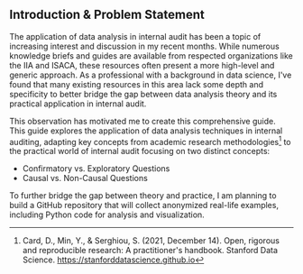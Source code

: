 ## Introduction & Problem Statement

The application of data analysis in internal audit has been a topic of increasing interest and discussion in my recent months. While numerous knowledge briefs and guides are available from respected organizations like the IIA and ISACA, these resources often present a more high-level and generic approach. As a professional with a background in data science, I've found that many existing resources in this area lack some depth and specificity to better bridge the gap between data analysis theory and its practical application in internal audit. 

This observation has motivated me to create this comprehensive guide. This guide explores the application of data analysis techniques in internal auditing, adapting key concepts from academic research methodologies[^1] to the practical world of internal audit focusing on two distinct concepts:

- Confirmatory vs. Exploratory Questions
- Causal vs. Non-Causal Questions

To further bridge the gap between theory and practice, I am planning to build a GitHub repository that will collect anonymized real-life examples, including Python code for analysis and visualization.



[^1]:	Card, D., Min, Y., & Serghiou, S. (2021, December 14). Open, rigorous and reproducible research: A practitioner's handbook. Stanford Data Science. https://stanforddatascience.github.io